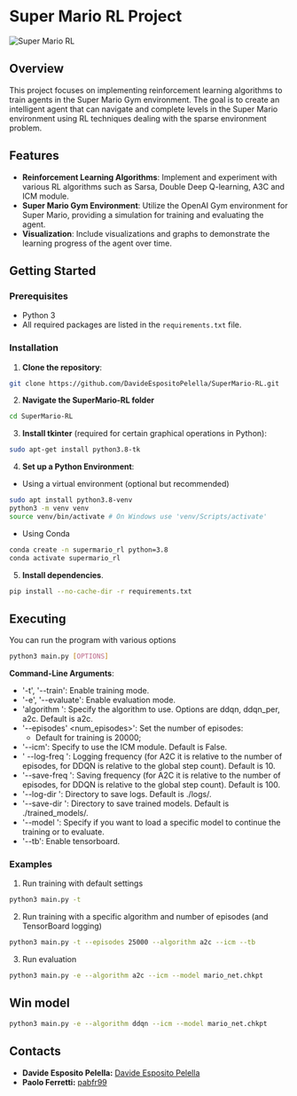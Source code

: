 # **Super Mario RL Project**

![Super Mario RL](demo/mario.gif)

## **Overview**

This project focuses on implementing reinforcement learning algorithms to train agents in the Super Mario Gym environment. The goal is to create an intelligent agent that can navigate and complete levels in the Super Mario environment using RL techniques dealing with the sparse environment problem.

## **Features**

- **Reinforcement Learning Algorithms**: Implement and experiment with various RL algorithms such as Sarsa, Double Deep Q-learning, A3C and ICM module.
- **Super Mario Gym Environment**: Utilize the OpenAI Gym environment for Super Mario, providing a simulation for training and evaluating the agent.
- **Visualization**: Include visualizations and graphs to demonstrate the learning progress of the agent over time.

## **Getting Started**

### **Prerequisites**

- Python 3
- All required packages are listed in the `requirements.txt` file.

### **Installation**

1. **Clone the repository**:
```bash
git clone https://github.com/DavideEspositoPelella/SuperMario-RL.git
```
2. **Navigate the SuperMario-RL folder**
```bash
cd SuperMario-RL
```
3. **Install tkinter** (required for certain graphical operations in Python):
```bash
sudo apt-get install python3.8-tk
```
4. **Set up a Python Environment**:

- Using a virtual environment (optional but recommended)
```bash
sudo apt install python3.8-venv
python3 -m venv venv
source venv/bin/activate # On Windows use 'venv/Scripts/activate' 
```
- Using Conda 
```bash
conda create -n supermario_rl python=3.8
conda activate supermario_rl
```
5. **Install dependencies**.
```bash
pip install --no-cache-dir -r requirements.txt
```

## **Executing**
You can run the program with various options
```bash
python3 main.py [OPTIONS]
```

**Command-Line Arguments**:
- '-t', '--train': Enable training mode.
- '-e', '--evaluate': Enable evaluation mode.
- 'algorithm <algorithm>': Specify the algorithm to use. Options are ddqn, ddqn_per, a2c. Default is a2c.
- '--episodes' <num_episodes>': Set the number of episodes:
    - Default for training is 20000;
- '--icm': Specify to use the ICM module. Default is False.
- ' --log-freq <interval>': Logging frequency (for A2C it is relative to the number of episodes, for DDQN is relative to the global step count). Default is 10.
- '--save-freq <interval>': Saving frequency (for A2C it is relative to the number of episodes, for DDQN is relative to the global step count). Default is 100.
- '--log-dir <path>': Directory to save logs. Default is ./logs/.
- '--save-dir <path>': Directory to save trained models. Default is ./trained_models/.
- '--model <model>': Specify if you want to load a specific model to continue the training or to evaluate.
- '--tb': Enable tensorboard.

### Examples

1. Run training with default settings
```bash
python3 main.py -t
```

2. Run training with a specific algorithm and number of episodes (and TensorBoard logging)
```bash
python3 main.py -t --episodes 25000 --algorithm a2c --icm --tb
```

3. Run evaluation

```bash
python3 main.py -e --algorithm a2c --icm --model mario_net.chkpt
```

## Win model
```bash
python3 main.py -e --algorithm ddqn --icm --model mario_net.chkpt
``` 

## Contacts

- **Davide Esposito Pelella:** [Davide Esposito Pelella](https://github.com/DavideEspositoPelella)
- **Paolo Ferretti:** [pabfr99](https://github.com/pabfr99)
